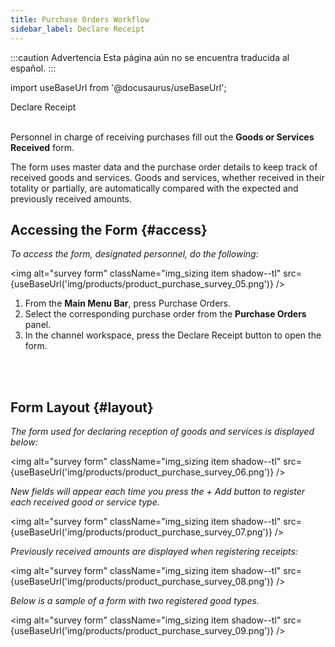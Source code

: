 ```yaml
---
title: Purchase Orders Workflow
sidebar_label: Declare Receipt
---
```


:::caution Advertencia
Esta página aún no se encuentra traducida al español.
:::

import useBaseUrl from '@docusaurus/useBaseUrl'; 

<span className="hero__title">Declare Receipt</span>
<br/>
<br/>

Personnel in charge of receiving purchases fill out the **Goods or Services Received** form.

The form uses master data and the purchase order details to keep track of received goods and services. Goods and services, whether received in their totality or partially, are automatically compared with the expected and previously received amounts.


## Accessing the Form {#access}

<div className="alert alert--secondary">

_To access the form, designated personnel, do the following:_

<img alt="survey form" className="img_sizing item shadow--tl" src={useBaseUrl('img/products/product_purchase_survey_05.png')} />
<br/>

<div className="margin-left--xl">

1. From the **Main Menu Bar**, press <span className="badge badge--primary">Purchase Orders</span>.
2. Select the corresponding purchase order from the **Purchase Orders** panel.
3. In the channel workspace, press the <span className="badge badge--success">Declare Receipt</span> button to open the form.

</div>
<br/>

</div>
<br/>

## Form Layout {#layout}

_The form used for declaring reception of goods and services is displayed below:_

<div className="alert alert--secondary">

<img alt="survey form" className="img_sizing item shadow--tl" src={useBaseUrl('img/products/product_purchase_survey_06.png')} />
<br/>

_New fields will appear each time you press the <span className="badge badge--warning">+ Add</span> button to register each received good or service type._

<img alt="survey form" className="img_sizing item shadow--tl" src={useBaseUrl('img/products/product_purchase_survey_07.png')} />
<br/>

_Previously received amounts are displayed when registering receipts:_

<img alt="survey form" className="img_sizing item shadow--tl" src={useBaseUrl('img/products/product_purchase_survey_08.png')} />
<br/>

_Below is a sample of a form with two registered good types._

<img alt="survey form" className="img_sizing item shadow--tl" src={useBaseUrl('img/products/product_purchase_survey_09.png')} />
<br/>


</div>
<br/>
